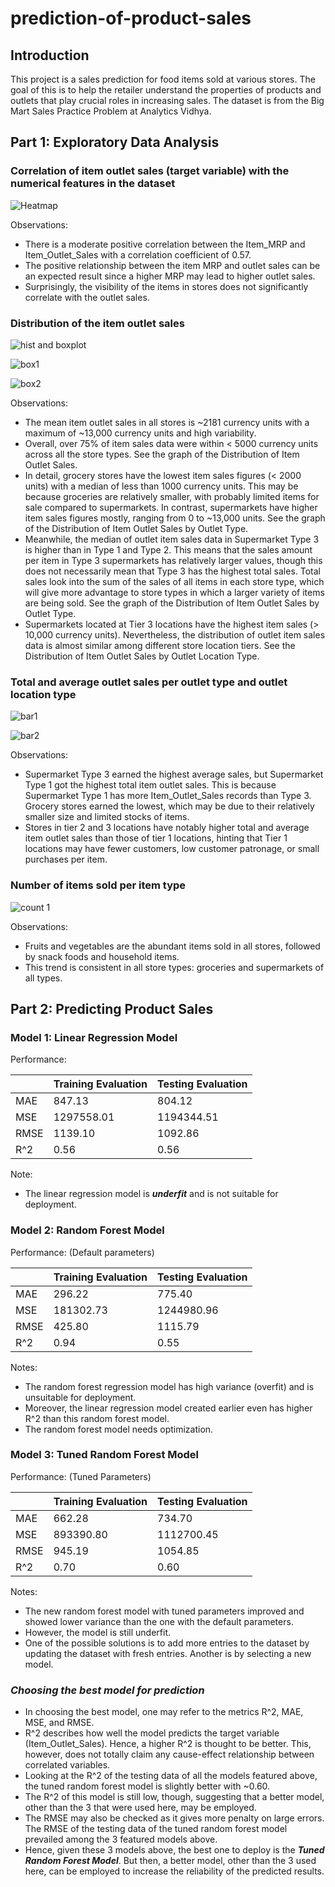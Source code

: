 # prediction-of-product-sales

## Introduction

This project is a sales prediction for food items sold at various stores. The goal of this is to help the retailer understand the properties of products and outlets that play crucial roles in increasing sales. The dataset is from the Big Mart Sales Practice Problem at Analytics Vidhya.

## Part 1: Exploratory Data Analysis

### Correlation of item outlet sales (target variable) with the numerical features in the dataset

![Heatmap](https://github.com/itan-s/Prediction-of-Product-Sales/assets/151743020/c431ec22-60bb-4828-a95e-31012d054db5)

Observations:
* There is a moderate positive correlation between the Item_MRP and Item_Outlet_Sales with a correlation coefficient of 0.57.
* The positive relationship between the item MRP and outlet sales can be an expected result since a higher MRP may lead to higher outlet sales.
* Surprisingly, the visibility of the items in stores does not significantly correlate with the outlet sales.


### Distribution of the item outlet sales

![hist and boxplot](https://github.com/itan-s/Prediction-of-Product-Sales/assets/151743020/1bf8213f-7de3-4ca1-9a08-b4b3b1eaea11)

![box1](https://github.com/itan-s/Prediction-of-Product-Sales/assets/151743020/4845ab4a-b841-45ef-a6ce-338c7f8dc63e)

![box2](https://github.com/itan-s/Prediction-of-Product-Sales/assets/151743020/d320207d-29fe-4911-ad02-1247eccbf81f)


Observations:
* The mean item outlet sales in all stores is ~2181 currency units with a maximum of ~13,000 currency units and high variability.
* Overall, over 75% of item sales data were within < 5000 currency units across all the store types. See the graph of the Distribution of Item Outlet Sales.
* In detail, grocery stores have the lowest item sales figures (< 2000 units) with a median of less than 1000 currency units. This may be because groceries are relatively smaller, with probably limited items for sale compared to supermarkets. In contrast, supermarkets have higher item sales figures mostly, ranging from 0 to ~13,000 units. See the graph of the Distribution of Item Outlet Sales by Outlet Type.
* Meanwhile, the median of outlet item sales data in Supermarket Type 3 is higher than in Type 1 and Type 2. This means that the sales amount per item in Type 3 supermarkets has relatively larger values, though this does not necessarily mean that Type 3 has the highest total sales. Total sales look into the sum of the sales of all items in each store type, which will give more advantage to store types in which a larger variety of items are being sold. See the graph of the Distribution of Item Outlet Sales by Outlet Type.
* Supermarkets located at Tier 3 locations have the highest item sales (> 10,000 currency units). Nevertheless, the distribution of outlet item sales data is almost similar among different store location tiers. See the Distribution of Item Outlet Sales by Outlet Location Type.


### Total and average outlet sales per outlet type and outlet location type

![bar1](https://github.com/itan-s/Prediction-of-Product-Sales/assets/151743020/0daade9f-0c56-49d3-bf5d-d90b92a14113)

![bar2](https://github.com/itan-s/Prediction-of-Product-Sales/assets/151743020/f297df29-edb4-49d2-b84d-ede5de446445)

Observations:
* Supermarket Type 3 earned the highest average sales, but Supermarket Type 1 got the highest total item outlet sales. This is because Supermarket Type 1 has more Item_Outlet_Sales records than Type 3. Grocery stores earned the lowest, which may be due to their relatively smaller size and limited stocks of items.
* Stores in tier 2 and 3 locations have notably higher total and average item outlet sales than those of tier 1 locations, hinting that Tier 1 locations may have fewer customers, low customer patronage, or small purchases per item.


### Number of items sold per item type

![count 1](https://github.com/itan-s/Prediction-of-Product-Sales/assets/151743020/a0b02d11-8e7d-4206-a62e-8e1bb00349df)

Observations:
* Fruits and vegetables are the abundant items sold in all stores, followed by snack foods and household items.
* This trend is consistent in all store types: groceries and supermarkets of all types.   

## Part 2: Predicting Product Sales

### Model 1: Linear Regression Model

Performance:

|     | Training Evaluation   | Testing Evaluation  |
| --- | ------------- | ------------- |
| MAE | 847.13 | 804.12 |
| MSE | 1297558.01 | 1194344.51 |
| RMSE | 1139.10 |  1092.86 |
| R^2 | 0.56  |  0.56    |

 Note:
 - The linear regression model is ***underfit*** and is not suitable for deployment.

    
 ### Model 2: Random Forest Model

Performance: (Default parameters)

|     | Training Evaluation   | Testing Evaluation  |
| --- | ------------- | ------------- |
| MAE | 296.22 | 775.40 |
| MSE | 181302.73 | 1244980.96 |
| RMSE | 425.80 |  1115.79 |
| R^2 | 0.94  |  0.55    |

Notes:
- The random forest regression model has high variance (overfit) and is unsuitable for deployment.
- Moreover, the linear regression model created earlier even has higher R^2 than this random forest model.
- The random forest model needs optimization.

### Model 3: Tuned Random Forest Model
 
Performance: (Tuned Parameters)

|     | Training Evaluation   | Testing Evaluation  |
| --- | ------------- | ------------- |
| MAE | 662.28 | 734.70 |
| MSE | 893390.80 | 1112700.45 |
| RMSE | 945.19 |  1054.85 |
| R^2 | 0.70  |  0.60   |

Notes:
- The new random forest model with tuned parameters improved and showed lower variance than the one with the default parameters.
- However, the model is still underfit. 
- One of the possible solutions is to add more entries to the dataset by updating the dataset with fresh entries. Another is by selecting a new model.

### ***Choosing the best model for prediction***

- In choosing the best model, one may refer to the metrics R^2, MAE, MSE, and RMSE.
- R^2 describes how well the model predicts the target variable (Item_Outlet_Sales). Hence, a higher R^2 is thought to be better. This, however, does not totally claim any cause-effect relationship between correlated variables.
- Looking at the R^2 of the testing data of all the models featured above, the tuned random forest model is slightly better with ~0.60. 
- The R^2 of this model is still low, though, suggesting that a better model, other than the 3 that were used here, may be employed.
- The RMSE may also be checked as it gives more penalty on large errors. The RMSE of the testing data of the tuned random forest model prevailed among the 3 featured models above.
- Hence, given these 3 models above, the best one to deploy is the ***Tuned Random Forest Model***. But then, a better model, other than the 3 used here, can be employed to increase the reliability of the predicted results.

 






